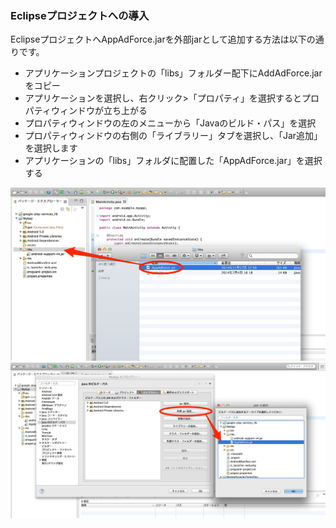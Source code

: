 ### Eclipseプロジェクトへの導入

EclipseプロジェクトへAppAdForce.jarを外部jarとして追加する方法は以下の通りです。

* アプリケーションプロジェクトの「libs」フォルダー配下にAddAdForce.jarをコピー
* アプリケーションを選択し、右クリック>「プロパティ」を選択するとプロパティウィンドウが立ち上がる
* プロパティウィンドウの左のメニューから「Javaのビルド・パス」を選択
* プロパティウィンドウの右側の「ライブラリー」タブを選択し、「Jar追加」を選択します
* アプリケーションの「libs」フォルダに配置した「AppAdForce.jar」を選択する

![integration01](./img01.png)
![integration02](./img02.png)